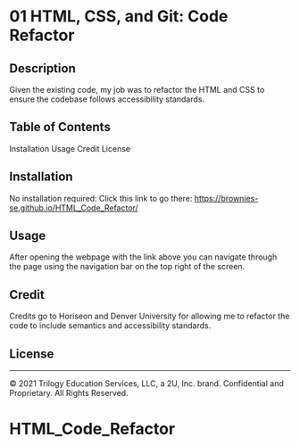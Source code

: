# 01 HTML, CSS, and Git: Code Refactor

## Description

Given the existing code, my job was to refactor the HTML and CSS to ensure the codebase follows accessibility standards.

## Table of Contents

Installation
Usage
Credit
License

## Installation

No installation required: Click this link to go there: https://brownies-se.github.io/HTML_Code_Refactor/

## Usage

After opening the webpage with the link above you can navigate through the page using the navigation bar on the top right of the screen.

## Credit

Credits go to Horiseon and Denver University for allowing me to refactor the code to include semantics and accessibility standards.

## License

---

© 2021 Trilogy Education Services, LLC, a 2U, Inc. brand. Confidential and Proprietary. All Rights Reserved.

# HTML_Code_Refactor
